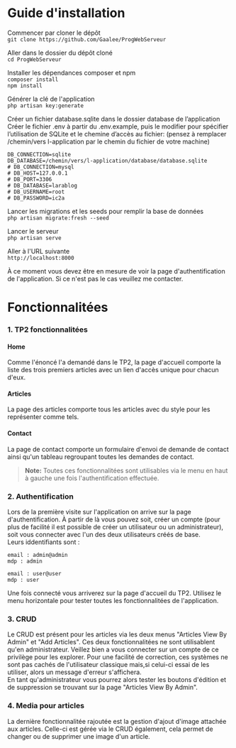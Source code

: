 # Guide d'installation

Commencer par cloner le dépôt  
`git clone https://github.com/Gaalee/ProgWebServeur`

Aller dans le dossier du dépôt cloné  
`cd ProgWebServeur`

Installer les dépendances composer et npm  
`composer install`  
`npm install`

Générer la clé de l'application  
`php artisan key:generate`

Créer un fichier database.sqlite dans le dossier database de l’application  
Créer le fichier .env à partir du .env.example, puis le modifier pour spécifier l’utilisation de SQLite et le chemine d’accès au fichier: (pensez à remplacer /chemin/vers l-application par le chemin du fichier de votre machine)  
```
DB_CONNECTION=sqlite
DB_DATABASE=/chemin/vers/l-application/database/database.sqlite
# DB_CONNECTION=mysql
# DB_HOST=127.0.0.1
# DB_PORT=3306
# DB_DATABASE=larablog
# DB_USERNAME=root
# DB_PASSWORD=ic2a
```
Lancer les migrations et les seeds pour remplir la base de données  
`php artisan migrate:fresh --seed`

Lancer le serveur  
`php artisan serve`

Aller à l'URL suivante  
`http://localhost:8000`

À ce moment vous devez être en mesure de voir la page d'authentification de l'application. Si ce n'est pas le cas veuillez me contacter.


# Fonctionnalitées
### 1. TP2 fonctionnalitées
#### Home  
Comme l'énoncé l'a demandé dans le TP2, la page d'accueil comporte la liste des trois premiers articles avec un lien d'accès unique pour chacun d'eux.
#### Articles
La page des articles comporte tous les articles avec du style pour les représenter comme tels.
#### Contact  
La page de contact comporte un formulaire d'envoi de demande de contact ainsi qu'un tableau regroupant toutes les demandes de contact.
> **Note:** Toutes ces fonctionnalitées sont utilisables via le menu en haut à gauche une fois l'authentification effectuée.  
### 2. Authentification
Lors de la première visite sur l'application on arrive sur la page d'authentification. À partir de là vous pouvez soit, créer un compte (pour plus de facilité il est possible de créer un utilisateur ou un administrateur), soit vous connecter avec l'un des deux utilisateurs créés de base.  
Leurs iddentifiants sont : 
```
email : admin@admin
mdp : admin

email : user@user
mdp : user
```
Une fois connecté vous arriverez sur la page d'accueil du TP2. Utilisez le menu horizontale pour tester toutes les fonctionnalitées de l'application.
### 3. CRUD
Le CRUD est présent pour les articles via les deux menus "Articles View By Admin" et "Add Articles". Ces deux fonctionnalitées ne sont utilisablent qu'en administrateur. Veillez bien a vous connecter sur un compte de ce privilège pour les explorer. Pour une facilité de correction, ces systèmes ne sont pas cachés de l'utilisateur classique mais,si celui-ci essai de les utiliser, alors un message d'erreur s'affichera.  
En tant qu'administrateur vous pourrez alors tester les boutons d'édition et de suppression se trouvant sur la page "Articles View By Admin".
### 4. Media pour articles
La dernière fonctionnalitée rajoutée est la gestion d'ajout d'image attachée aux articles. Celle-ci est gérée via le CRUD également, cela permet de changer ou de supprimer une image d'un article.